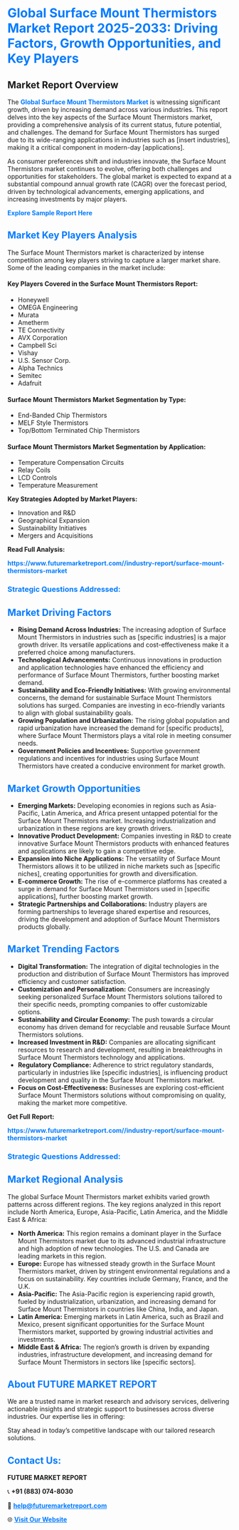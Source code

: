 <h1 style="color: #007BFF;">Global Surface Mount Thermistors Market Report 2025-2033: Driving Factors, Growth Opportunities, and Key Players</h1>

<section id="overview">
<h2>Market Report Overview</h2>
<p>The <a href="https://www.futuremarketreport.com//industry-report/surface-mount-thermistors-market" style="color: #007BFF; text-decoration: none;"><strong>Global Surface Mount Thermistors Market</strong></a> is witnessing significant growth, driven by increasing demand across various industries. This report delves into the key aspects of the Surface Mount Thermistors market, providing a comprehensive analysis of its current status, future potential, and challenges. The demand for Surface Mount Thermistors has surged due to its wide-ranging applications in industries such as [insert industries], making it a critical component in modern-day [applications].</p>
<p>As consumer preferences shift and industries innovate, the Surface Mount Thermistors market continues to evolve, offering both challenges and opportunities for stakeholders. The global market is expected to expand at a substantial compound annual growth rate (CAGR) over the forecast period, driven by technological advancements, emerging applications, and increasing investments by major players.</p>
</section>

<section id="overview">
<p><a href="https://www.futuremarketreport.com//request-sample/reportId=82499" style="color: #007BFF; text-decoration: none;"><strong>Explore Sample Report Here</strong></a></p>
</section>

<section id="key-players">
<h2 style="color: #007BFF;">Market Key Players Analysis</h2>
<p>The Surface Mount Thermistors market is characterized by intense competition among key players striving to capture a larger market share. Some of the leading companies in the market include:</p>
<h4>Key Players Covered in the Surface Mount Thermistors Report:</h4>
<ul><li>Honeywell</li><li>OMEGA Engineering</li><li>Murata</li><li>Ametherm</li><li>TE Connectivity</li><li>AVX Corporation</li><li>Campbell Sci</li><li>Vishay</li><li>U.S. Sensor Corp.</li><li>Alpha Technics</li><li>Semitec</li><li>Adafruit</li></ul>
<h4>Surface Mount Thermistors Market Segmentation by Type:</h4>
<ul><li>End-Banded Chip Thermistors</li><li>MELF Style Thermistors</li><li>Top/Bottom Terminated Chip Thermistors</li></ul>

<h4>Surface Mount Thermistors Market Segmentation by Application:</h4>
<ul><li>Temperature Compensation Circuits</li><li>Relay Coils</li><li>LCD Controls</li><li>Temperature Measurement</li></ul>
<p><strong>Key Strategies Adopted by Market Players:</strong></p>
<ul>
<li>Innovation and R&D</li>
<li>Geographical Expansion</li>
<li>Sustainability Initiatives</li>
<li>Mergers and Acquisitions</li>
</ul>
</section>

<section>
<p><strong>Read Full Analysis: </strong></p><a href="https://www.futuremarketreport.com//industry-report/surface-mount-thermistors-market" style="color: #007BFF; text-decoration: none;"><strong>https://www.futuremarketreport.com//industry-report/surface-mount-thermistors-market</strong></a>
<h3 style="color: #007BFF;">Strategic Questions Addressed:</h3>
</section>

<section id="driving-factors">
<h2 style="color: #007BFF;">Market Driving Factors</h2>
<ul>
<li><strong>Rising Demand Across Industries:</strong> The increasing adoption of Surface Mount Thermistors in industries such as [specific industries] is a major growth driver. Its versatile applications and cost-effectiveness make it a preferred choice among manufacturers.</li>
<li><strong>Technological Advancements:</strong> Continuous innovations in production and application technologies have enhanced the efficiency and performance of Surface Mount Thermistors, further boosting market demand.</li>
<li><strong>Sustainability and Eco-Friendly Initiatives:</strong> With growing environmental concerns, the demand for sustainable Surface Mount Thermistors solutions has surged. Companies are investing in eco-friendly variants to align with global sustainability goals.</li>
<li><strong>Growing Population and Urbanization:</strong> The rising global population and rapid urbanization have increased the demand for [specific products], where Surface Mount Thermistors plays a vital role in meeting consumer needs.</li>
<li><strong>Government Policies and Incentives:</strong> Supportive government regulations and incentives for industries using Surface Mount Thermistors have created a conducive environment for market growth.</li>
</ul>
</section>

<section id="growth-opportunities">
<h2 style="color: #007BFF;">Market Growth Opportunities</h2>
<ul>
<li><strong>Emerging Markets:</strong> Developing economies in regions such as Asia-Pacific, Latin America, and Africa present untapped potential for the Surface Mount Thermistors market. Increasing industrialization and urbanization in these regions are key growth drivers.</li>
<li><strong>Innovative Product Development:</strong> Companies investing in R&D to create innovative Surface Mount Thermistors products with enhanced features and applications are likely to gain a competitive edge.</li>
<li><strong>Expansion into Niche Applications:</strong> The versatility of Surface Mount Thermistors allows it to be utilized in niche markets such as [specific niches], creating opportunities for growth and diversification.</li>
<li><strong>E-commerce Growth:</strong> The rise of e-commerce platforms has created a surge in demand for Surface Mount Thermistors used in [specific applications], further boosting market growth.</li>
<li><strong>Strategic Partnerships and Collaborations:</strong> Industry players are forming partnerships to leverage shared expertise and resources, driving the development and adoption of Surface Mount Thermistors products globally.</li>
</ul>
</section>

<section id="trending-factors">
<h2 style="color: #007BFF;">Market Trending Factors</h2>
<ul>
<li><strong>Digital Transformation:</strong> The integration of digital technologies in the production and distribution of Surface Mount Thermistors has improved efficiency and customer satisfaction.</li>
<li><strong>Customization and Personalization:</strong> Consumers are increasingly seeking personalized Surface Mount Thermistors solutions tailored to their specific needs, prompting companies to offer customizable options.</li>
<li><strong>Sustainability and Circular Economy:</strong> The push towards a circular economy has driven demand for recyclable and reusable Surface Mount Thermistors solutions.</li>
<li><strong>Increased Investment in R&D:</strong> Companies are allocating significant resources to research and development, resulting in breakthroughs in Surface Mount Thermistors technology and applications.</li>
<li><strong>Regulatory Compliance:</strong> Adherence to strict regulatory standards, particularly in industries like [specific industries], is influencing product development and quality in the Surface Mount Thermistors market.</li>
<li><strong>Focus on Cost-Effectiveness:</strong> Businesses are exploring cost-efficient Surface Mount Thermistors solutions without compromising on quality, making the market more competitive.</li>
</ul>
</section>

<section>
<p><strong>Get Full Report: </strong></p><a href="https://www.futuremarketreport.com//industry-report/surface-mount-thermistors-market" style="color: #007BFF; text-decoration: none;"><strong>https://www.futuremarketreport.com//industry-report/surface-mount-thermistors-market</strong></a>
<h3 style="color: #007BFF;">Strategic Questions Addressed:</h3>
</section>


<section id="regional-analysis">
<h2 style="color: #007BFF;">Market Regional Analysis</h2>
<p>The global Surface Mount Thermistors market exhibits varied growth patterns across different regions. The key regions analyzed in this report include North America, Europe, Asia-Pacific, Latin America, and the Middle East & Africa:</p>
<ul>
<li><strong>North America:</strong> This region remains a dominant player in the Surface Mount Thermistors market due to its advanced industrial infrastructure and high adoption of new technologies. The U.S. and Canada are leading markets in this region.</li>
<li><strong>Europe:</strong> Europe has witnessed steady growth in the Surface Mount Thermistors market, driven by stringent environmental regulations and a focus on sustainability. Key countries include Germany, France, and the U.K.</li>
<li><strong>Asia-Pacific:</strong> The Asia-Pacific region is experiencing rapid growth, fueled by industrialization, urbanization, and increasing demand for Surface Mount Thermistors in countries like China, India, and Japan.</li>
<li><strong>Latin America:</strong> Emerging markets in Latin America, such as Brazil and Mexico, present significant opportunities for the Surface Mount Thermistors market, supported by growing industrial activities and investments.</li>
<li><strong>Middle East & Africa:</strong> The region’s growth is driven by expanding industries, infrastructure development, and increasing demand for Surface Mount Thermistors in sectors like [specific sectors].</li>
</ul>
</section>

<footer>
<h2 style="color: #007BFF;">About FUTURE MARKET REPORT</h2>
<p>We are a trusted name in market research and advisory services, delivering actionable insights and strategic support to businesses across diverse industries. Our expertise lies in offering:</p>

<p>Stay ahead in today’s competitive landscape with our tailored research solutions.</p>

<h2 style="color: #007BFF;">Contact Us:</h2>
<p><strong>FUTURE MARKET REPORT</strong></p>
<p>📞 <strong>+91 (883) 074-8030</strong></p>
<p>📧 <strong><a href="mailto:help@futuremarketreport.com" style="color: #007BFF;">help@futuremarketreport.com</a></strong></p>
<p>🌐 <strong><a href="https://www.futuremarketreport.com/" style="color: #007BFF;">Visit Our Website</a></strong></p>
</footer>